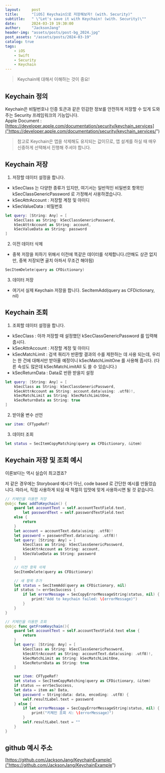 ```yaml
---
layout:     post
title:      "[iOS] Keychain으로 저장해보자! (with. Security)"
subtitle:   " \"Let's save it with Keychain! (with. Security)\""
date:       2024-03-19 19:30:00
author:     "JacksonJang"
header-img: "assets/posts/post-bg_2024.jpg"
post_assets: "/assets/posts/2024-03-19"
catalog: true
tags:
    - iOS
    - Swift
    - Security
    - Keychain
---
```


> Keychain에 대해서 이해하는 것이 중요!

## Keychain 정의
Keychain은 비밀번호나 인증 토큰과 같은 민감한 정보를 안전하게 저장할 수 있게 도와주는 Security 프레임워크의 기능입니다.
<br />
Apple Document : [https://developer.apple.com/documentation/security/keychain_services]("https://developer.apple.com/documentation/security/keychain_services/")

> 참고로 Keychain은 앱을 삭제해도 유지되는 값이므로, 앱 설계를 하실 때 매우 신중하게 선택해서 진행해 주셔야 합니다.

## Keychain 저장
1. 저장할 데이터 설정을 합니다.
- kSecClass 는 다양한 종류가 있지만, 여기서는 일반적인 비밀번호 항목인 kSecClassGenericPassword 로 가정해서 사용하겠습니다.
- kSecAttrAccount : 저장할 계정 및 아이디
- kSecValueData : 비밀번호
```swift
let query: [String: Any] = [
    kSecClass as String: kSecClassGenericPassword,
    kSecAttrAccount as String: account,
    kSecValueData as String: password
]
```

2. 이전 데이터 삭제
- 중복 저장을 피하기 위해서 이전에 똑같은 데이터를 삭제합니다.(안해도 상관 없지만, 중복 저장되면 골치 아파서 무조건 해야됨)
```swift
SecItemDelete(query as CFDictionary)
```

3. 데이터 저장
- 여기서 실제 Keychain 저장을 합니다.
SecItemAdd(query as CFDictionary, nil)

## Keychain 조회
1. 조회할 데이터 설정을 합니다.
- kSecClass : 아까 저장할 때 설정했던 kSecClassGenericPassword 를 입력해 줍시다.
- kSecAttrAccount : 저장할 계정 및 아이디
- kSecMatchLimit : 검색 쿼리가 반환할 결과의 수를 제한하는 데 사용 되는데, 우리는 한 건에 대해서만 받아올 예정이니 kSecMatchLimitOne 를 사용해 줍시다.
(다른 속성도 많은데 kSecMatchLimitAll 도 쓸 수 있습니다.)
- kSecReturnData : Data로 반환 받을지 설정
```swift
let query: [String: Any] = [
    kSecClass as String: kSecClassGenericPassword,
    kSecAttrAccount as String: account.data(using: .utf8)!,
    kSecMatchLimit as String: kSecMatchLimitOne,
    kSecReturnData as String: true
]
```

2. 받아올 변수 선언
```swift
var item: CFTypeRef?
```

3. 데이터 조회
```swift
let status = SecItemCopyMatching(query as CFDictionary, &item)
```

## Keychain 저장 및 조회 예시
이론보다는 역시 실습이 최고겠죠?

저 같은 경우에는 Storyboard 예시가 아닌, code based 로 간단한 예시를 만들었습니다.
따라서, 직접 사용하게 되실 때 적절히 입맛에 맞게 사용하시면 될 것 같습니다.

```swift
// 키체인을 이용한 저장
@objc func addToKeychain() {
    guard let accountText = self.accountTextField.text,
        let passwordText = self.passwordTextField.text
    else {
        return
    }
    let account = accountText.data(using: .utf8)!
    let password = passwordText.data(using: .utf8)!
    let query: [String: Any] = [
        kSecClass as String: kSecClassGenericPassword,
        kSecAttrAccount as String: account,
        kSecValueData as String: password
    ]

    // 이전 항목 삭제
    SecItemDelete(query as CFDictionary)

    // 새 항목 추가
    let status = SecItemAdd(query as CFDictionary, nil)
    if status != errSecSuccess {
        if let errorMessage = SecCopyErrorMessageString(status, nil) {
            print("Add to keychain failed: \(errorMessage)")
        }
    }
}

// 키체인을 이용한 조회
@objc func getFromKeychain(){
    guard let accountText = self.accountTextField.text else {
        return
    }
    let query: [String: Any] = [
        kSecClass as String: kSecClassGenericPassword,
        kSecAttrAccount as String: accountText.data(using: .utf8)!,
        kSecMatchLimit as String: kSecMatchLimitOne,
        kSecReturnData as String: true
    ]

    var item: CFTypeRef?
    let status = SecItemCopyMatching(query as CFDictionary, &item)
    if status == errSecSuccess, 
    let data = item as? Data, 
    let password = String(data: data, encoding: .utf8) {
        self.resultLabel.text = password
    } else {
        if let errorMessage = SecCopyErrorMessageString(status, nil) {
            print("키체인 조회 시: \(errorMessage)")
        }
        self.resultLabel.text = ""
    }
}
```

## github 예시 주소
[https://github.com/JacksonJang/KeychainExample]("https://github.com/JacksonJang/KeychainExample")